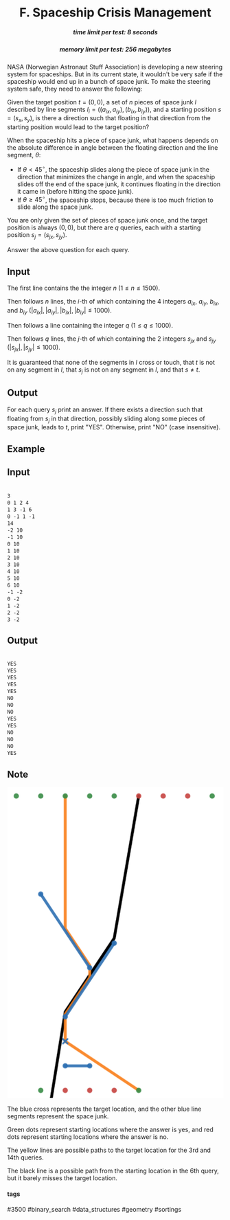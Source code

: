<h1 style='text-align: center;'> F. Spaceship Crisis Management</h1>

<h5 style='text-align: center;'>time limit per test: 8 seconds</h5>
<h5 style='text-align: center;'>memory limit per test: 256 megabytes</h5>

NASA (Norwegian Astronaut Stuff Association) is developing a new steering system for spaceships. But in its current state, it wouldn't be very safe if the spaceship would end up in a bunch of space junk. To make the steering system safe, they need to answer the following:

Given the target position $t = (0, 0)$, a set of $n$ pieces of space junk $l$ described by line segments $l_i = ((a_{ix}, a_{iy}), (b_{ix}, b_{iy}))$, and a starting position $s = (s_x, s_y)$, is there a direction such that floating in that direction from the starting position would lead to the target position?

When the spaceship hits a piece of space junk, what happens depends on the absolute difference in angle between the floating direction and the line segment, $\theta$:

* If $\theta < 45^{\circ}$, the spaceship slides along the piece of space junk in the direction that minimizes the change in angle, and when the spaceship slides off the end of the space junk, it continues floating in the direction it came in (before hitting the space junk).
* If $\theta \ge 45^{\circ}$, the spaceship stops, because there is too much friction to slide along the space junk.

You are only given the set of pieces of space junk once, and the target position is always $(0, 0)$, but there are $q$ queries, each with a starting position $s_j = (s_{jx}, s_{jy})$.

Answer the above question for each query.

## Input

The first line contains the the integer $n$ ($1 \le n \le 1500$).

Then follows $n$ lines, the $i$-th of which containing the $4$ integers $a_{ix}$, $a_{iy}$, $b_{ix}$, and $b_{iy}$ ($|a_{ix}|, |a_{iy}|, |b_{ix}|, |b_{iy}| \le 1000$).

Then follows a line containing the integer $q$ ($1 \le q \le 1000$).

Then follows $q$ lines, the $j$-th of which containing the $2$ integers $s_{jx}$ and $s_{jy}$ ($|s_{jx}|, |s_{jy}| \le 1000$).

It is guaranteed that none of the segments in $l$ cross or touch, that $t$ is not on any segment in $l$, that $s_j$ is not on any segment in $l$, and that $s \neq t$.

## Output

For each query $s_j$ print an answer. If there exists a direction such that floating from $s_j$ in that direction, possibly sliding along some pieces of space junk, leads to $t$, print "YES". Otherwise, print "NO" (case insensitive).

## Example

## Input


```

3
0 1 2 4
1 3 -1 6
0 -1 1 -1
14
-2 10
-1 10
0 10
1 10
2 10
3 10
4 10
5 10
6 10
-1 -2
0 -2
1 -2
2 -2
3 -2

```
## Output


```

YES
YES
YES
YES
YES
NO
NO
NO
YES
YES
NO
NO
NO
YES

```
## Note

![](images/eb6cbf5cb0fb3b298ea67a25b2289dfbdcc8448a.png)

The blue cross represents the target location, and the other blue line segments represent the space junk.

Green dots represent starting locations where the answer is yes, and red dots represent starting locations where the answer is no.

The yellow lines are possible paths to the target location for the $3$rd and $14$th queries. 

The black line is a possible path from the starting location in the $6$th query, but it barely misses the target location.



#### tags 

#3500 #binary_search #data_structures #geometry #sortings 